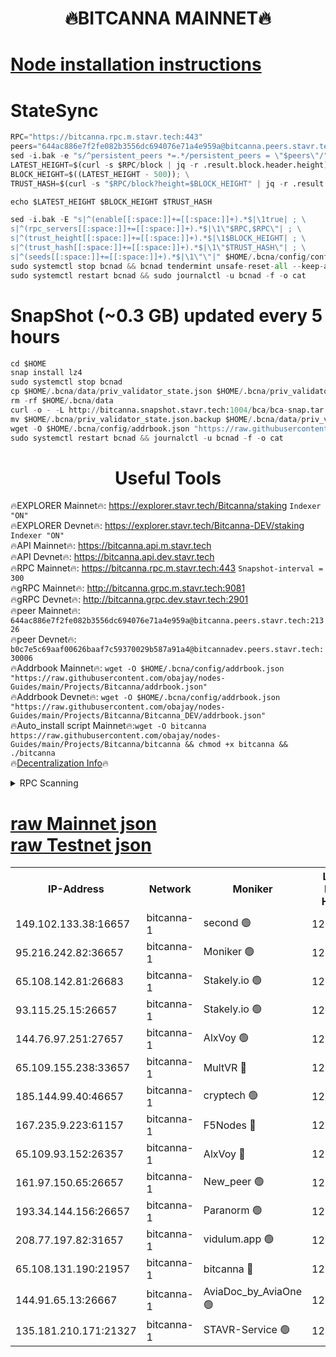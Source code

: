 <h1 align="center"> 🔥BITCANNA MAINNET🔥</h1>


[Node installation instructions](https://github.com/obajay/nodes-Guides/tree/main/Projects/Bitcanna)
=

# StateSync
```python
RPC="https://bitcanna.rpc.m.stavr.tech:443"
peers="644ac886e7f2fe082b3556dc694076e71a4e959a@bitcanna.peers.stavr.tech:21326"
sed -i.bak -e "s/^persistent_peers *=.*/persistent_peers = \"$peers\"/" $HOME/.bcna/config/config.toml
LATEST_HEIGHT=$(curl -s $RPC/block | jq -r .result.block.header.height); \
BLOCK_HEIGHT=$((LATEST_HEIGHT - 500)); \
TRUST_HASH=$(curl -s "$RPC/block?height=$BLOCK_HEIGHT" | jq -r .result.block_id.hash)

echo $LATEST_HEIGHT $BLOCK_HEIGHT $TRUST_HASH

sed -i.bak -E "s|^(enable[[:space:]]+=[[:space:]]+).*$|\1true| ; \
s|^(rpc_servers[[:space:]]+=[[:space:]]+).*$|\1\"$RPC,$RPC\"| ; \
s|^(trust_height[[:space:]]+=[[:space:]]+).*$|\1$BLOCK_HEIGHT| ; \
s|^(trust_hash[[:space:]]+=[[:space:]]+).*$|\1\"$TRUST_HASH\"| ; \
s|^(seeds[[:space:]]+=[[:space:]]+).*$|\1\"\"|" $HOME/.bcna/config/config.toml
sudo systemctl stop bcnad && bcnad tendermint unsafe-reset-all --keep-addr-book
sudo systemctl restart bcnad && sudo journalctl -u bcnad -f -o cat
```
# SnapShot (~0.3 GB) updated every 5 hours
```python
cd $HOME
snap install lz4
sudo systemctl stop bcnad
cp $HOME/.bcna/data/priv_validator_state.json $HOME/.bcna/priv_validator_state.json.backup
rm -rf $HOME/.bcna/data
curl -o - -L http://bitcanna.snapshot.stavr.tech:1004/bca/bca-snap.tar.lz4 | lz4 -c -d - | tar -x -C $HOME/.bcna --strip-components 2
mv $HOME/.bcna/priv_validator_state.json.backup $HOME/.bcna/data/priv_validator_state.json
wget -O $HOME/.bcna/config/addrbook.json "https://raw.githubusercontent.com/obajay/nodes-Guides/main/Projects/Bitcanna/addrbook.json"
sudo systemctl restart bcnad && journalctl -u bcnad -f -o cat
```

 <h1 align="center"> Useful Tools</h1>

🔥EXPLORER Mainnet🔥:    https://explorer.stavr.tech/Bitcanna/staking          `Indexer "ON"` \
🔥EXPLORER Devnet🔥:     https://explorer.stavr.tech/Bitcanna-DEV/staking     `Indexer "ON"` \
🔥API Mainnet🔥:         https://bitcanna.api.m.stavr.tech \
🔥API Devnet🔥:          https://bitcanna.api.dev.stavr.tech \
🔥RPC Mainnet🔥:         https://bitcanna.rpc.m.stavr.tech:443         `Snapshot-interval = 300` \
🔥gRPC Mainnet🔥:        http://bitcanna.grpc.m.stavr.tech:9081 \
🔥gRPC Devnet🔥:         http://bitcanna.grpc.dev.stavr.tech:2901 \
🔥peer Mainnet🔥:        `644ac886e7f2fe082b3556dc694076e71a4e959a@bitcanna.peers.stavr.tech:21326` \
🔥peer Devnet🔥:         `b0c7e5c69aaf00626baaf7c59370029b587a91a4@bitcannadev.peers.stavr.tech:30006` \
🔥Addrbook Mainnet🔥:    ```wget -O $HOME/.bcna/config/addrbook.json "https://raw.githubusercontent.com/obajay/nodes-Guides/main/Projects/Bitcanna/addrbook.json"``` \
🔥Addrbook Devnet🔥:    ```wget -O $HOME/.bcna/config/addrbook.json "https://raw.githubusercontent.com/obajay/nodes-Guides/main/Projects/Bitcanna/Bitcanna_DEV/addrbook.json"``` \
🔥Auto_install script Mainnet🔥:```wget -O bitcanna https://raw.githubusercontent.com/obajay/nodes-Guides/main/Projects/Bitcanna/bitcanna && chmod +x bitcanna && ./bitcanna``` \
🔥[Decentralization Info](https://github.com/obajay/StateSync-snapshots/tree/main/Projects/Bitcanna/Decentralization)🔥


<details>
<summary>RPC Scanning</summary>

<h2 align="center"> We scan nodes in real time every 4 hours. And we provide the final result of RPC endpoints.
We cannot influence the operation of these nodes in any way. </h2>


```python
If Voting Power is higher than 0 --> then the Node is a validator of the network and may be subject to attack and be a potential threat to the chain.
```
```python
We marked such validators with a red symbol
```

</details>

[raw Mainnet json](https://rpc-check.bcam.stavr.tech/bcam/rpc-bcam-result.json) \
[raw Testnet json](https://github.com/obajay/StateSync-snapshots/tree/main/Projects/Bitcanna/Rpc-Check-Testnet)
=



<table><tr><th>IP-Address</th><th>Network</th><th>Moniker</th><th>Latest Block Height</th><th>Earliest Block Height</th><th>Catching Up</th><th>Tx Index</th><th>Voting Power</th><th>Scan Time</th></tr><tr><td>149.102.133.38:16657</td><td>bitcanna-1</td><td>second 🟢</td><td>12561302</td><td>1</td><td>False</td><td>on</td><td>0</td><td>2024-02-13T05:36:21.860510968UTC</td></tr><tr><td>95.216.242.82:36657</td><td>bitcanna-1</td><td>Moniker 🟢</td><td>12561292</td><td>5776907</td><td>False</td><td>on</td><td>0</td><td>2024-02-13T05:35:20.346687307UTC</td></tr><tr><td>65.108.142.81:26683</td><td>bitcanna-1</td><td>Stakely.io 🟢</td><td>12561296</td><td>6152001</td><td>False</td><td>on</td><td>0</td><td>2024-02-13T05:35:44.654283723UTC</td></tr><tr><td>93.115.25.15:26657</td><td>bitcanna-1</td><td>Stakely.io 🟢</td><td>12561295</td><td>6520001</td><td>False</td><td>on</td><td>0</td><td>2024-02-13T05:35:37.987507203UTC</td></tr><tr><td>144.76.97.251:27657</td><td>bitcanna-1</td><td>AlxVoy 🟢</td><td>12561300</td><td>8805201</td><td>False</td><td>on</td><td>0</td><td>2024-02-13T05:36:11.144028531UTC</td></tr><tr><td>65.109.155.238:33657</td><td>bitcanna-1</td><td>MultVR 🔴</td><td>12561297</td><td>9933415</td><td>False</td><td>on</td><td>352769</td><td>2024-02-13T05:35:52.612106868UTC</td></tr><tr><td>185.144.99.40:46657</td><td>bitcanna-1</td><td>cryptech 🟢</td><td>12561291</td><td>11528001</td><td>False</td><td>on</td><td>0</td><td>2024-02-13T05:35:15.930821995UTC</td></tr><tr><td>167.235.9.223:61157</td><td>bitcanna-1</td><td>F5Nodes 🔴</td><td>12561297</td><td>12084001</td><td>False</td><td>on</td><td>570</td><td>2024-02-13T05:35:54.920863826UTC</td></tr><tr><td>65.109.93.152:26357</td><td>bitcanna-1</td><td>AlxVoy 🔴</td><td>12561302</td><td>12109301</td><td>False</td><td>on</td><td>1391783</td><td>2024-02-13T05:36:22.408461392UTC</td></tr><tr><td>161.97.150.65:26657</td><td>bitcanna-1</td><td>New_peer 🟢</td><td>12561296</td><td>12254001</td><td>False</td><td>on</td><td>0</td><td>2024-02-13T05:35:44.994999977UTC</td></tr><tr><td>193.34.144.156:26657</td><td>bitcanna-1</td><td>Paranorm 🟢</td><td>12561298</td><td>12271301</td><td>False</td><td>on</td><td>0</td><td>2024-02-13T05:35:59.695226709UTC</td></tr><tr><td>208.77.197.82:31657</td><td>bitcanna-1</td><td>vidulum.app 🟢</td><td>12561296</td><td>12386934</td><td>False</td><td>on</td><td>0</td><td>2024-02-13T05:35:47.946112109UTC</td></tr><tr><td>65.108.131.190:21957</td><td>bitcanna-1</td><td>bitcanna 🔴</td><td>12561298</td><td>12461298</td><td>False</td><td>on</td><td>409653</td><td>2024-02-13T05:35:59.382421297UTC</td></tr><tr><td>144.91.65.13:26667</td><td>bitcanna-1</td><td>AviaDoc_by_AviaOne 🟢</td><td>12561299</td><td>12557201</td><td>False</td><td>on</td><td>0</td><td>2024-02-13T05:36:08.305359906UTC</td></tr><tr><td>135.181.210.171:21327</td><td>bitcanna-1</td><td>STAVR-Service 🟢</td><td>12561300</td><td>12559001</td><td>False</td><td>on</td><td>0</td><td>2024-02-13T05:36:10.785232844UTC</td></tr></table>
